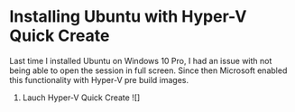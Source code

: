 # Installing Ubuntu with Hyper-V Quick Create 
Last time I installed Ubuntu on Windows 10 Pro, I had an issue with not being able to open the session in full screen. 
Since then Microsoft enabled this functionality with Hyper-V pre build images.

1. Lauch Hyper-V Quick Create
![]